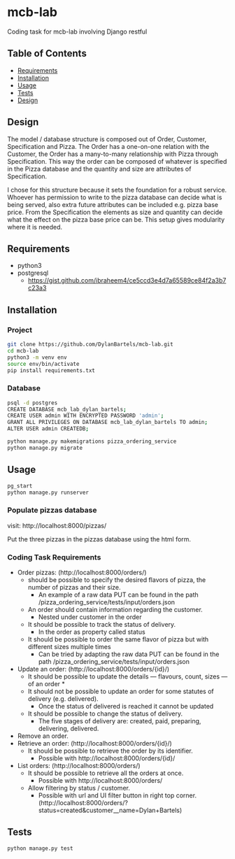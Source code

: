 # mcb-lab
Coding task for mcb-lab involving Django restful

## Table of Contents

- [Requirements](#requirements)
- [Installation](#installation)
- [Usage](#usage)
- [Tests](#tests)
- [Design](#designs)

## Design

The model / database structure is composed out of Order, Customer, Specification and Pizza. The Order has a one-on-one relation with the Customer, the Order has a many-to-many relationship with Pizza through Specification. This way the order can be composed of whatever is specified in the Pizza database and the quantity and size are attributes of Specification.

I chose for this structure because it sets the foundation for a robust service. Whoever has permission to write to the pizza database can decide what is being served, also extra future attributes can be included e.g. pizza base price. From the Specification the elements as size and quantity can decide what the effect on the pizza base price can be. This setup gives modularity where it is needed.

## Requirements

- python3
- postgresql
  - https://gist.github.com/ibraheem4/ce5ccd3e4d7a65589ce84f2a3b7c23a3


## Installation

### Project

```bash
git clone https://github.com/DylanBartels/mcb-lab.git
cd mcb-lab
python3 -m venv env
source env/bin/activate
pip install requirements.txt
```

### Database

```bash
psql -d postgres
CREATE DATABASE mcb_lab_dylan_bartels;
CREATE USER admin WITH ENCRYPTED PASSWORD 'admin';
GRANT ALL PRIVILEGES ON DATABASE mcb_lab_dylan_bartels TO admin;
ALTER USER admin CREATEDB;
```

```bash
python manage.py makemigrations pizza_ordering_service
python manage.py migrate
```

## Usage

```bash
pg_start
python manage.py runserver
```

### Populate pizzas database

visit: http://localhost:8000/pizzas/

Put the three pizzas in the pizzas database using the html form.

### Coding Task Requirements

* Order pizzas: (http://localhost:8000/orders/)
    * should be possible to specify the desired flavors of pizza, the number of pizzas and their size.
        * An example of a raw data PUT can be found in the path /pizza_ordering_service/tests/input/orders.json
    * An order should contain information regarding the customer.
        * Nested under customer in the order
    * It should be possible to track the status of delivery.
        * In the order as property called status
    * It should be possible to order the same flavor of pizza but with different sizes multiple times
        * Can be tried by adapting the raw data PUT can be found in the path /pizza_ordering_service/tests/input/orders.json
* Update an order: (http://localhost:8000/orders/{id}/)
    * It should be possible to update the details — flavours, count, sizes — of an order
        *
    * It should not be possible to update an order for some statutes of delivery (e.g. delivered).
        * Once the status of delivered is reached it cannot be updated
    * It should be possible to change the status of delivery.
        * The five stages of delivery are: created, paid, preparing, delivering, delivered.
* Remove an order.
* Retrieve an order: (http://localhost:8000/orders/{id}/)
    * It should be possible to retrieve the order by its identifier.
        * Possible with http://localhost:8000/orders/{id}/
* List orders: (http://localhost:8000/orders/)
    * It should be possible to retrieve all the orders at once.
        * Possible with http://localhost:8000/orders/
    * Allow filtering by status / customer.
        * Possible with url and UI filter button in right top corner. (http://localhost:8000/orders/?status=created&customer__name=Dylan+Bartels)


## Tests

```bash
python manage.py test
```
